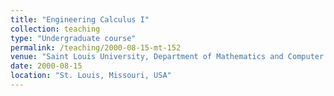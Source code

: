 ```yaml
---
title: "Engineering Calculus I"
collection: teaching
type: "Undergraduate course"
permalink: /teaching/2000-08-15-mt-152
venue: "Saint Louis University, Department of Mathematics and Computer Science"
date: 2000-08-15
location: "St. Louis, Missouri, USA"
---
```


